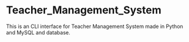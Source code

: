 # Teacher_Management_System
This is an CLI interface for Teacher Management System made in Python and MySQL and database.
